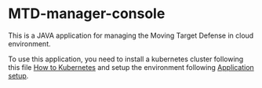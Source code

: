 # MTD-manager-console
 This is a JAVA application for managing the Moving Target Defense in cloud environment.
 
 To use this application, you need to install a kubernetes cluster following this file [How to Kubernetes](How_to_Kubernetes.md) and setup the environment following [Application setup](Application_setup.md).
